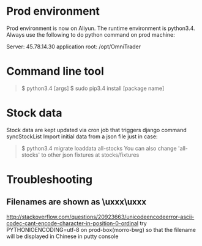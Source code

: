 # Prod environment
Prod environment is now on Aliyun. The runtime environment is python3.4. Always use the following to do python command on prod machine:

Server: 45.78.14.30
application root: /opt/OmniTrader

# Command line tool
> $ python3.4 [args]
> $ sudo pip3.4 install [package name]

# Stock data
Stock data are kept updated via cron job that triggers django command syncStockList
Import initial data from a json file just in case:
> $ python3.4 migrate loaddata all-stocks
You can also change 'all-stocks' to other json fixtures at stocks/fixtures

# Troubleshooting
## Filenames are shown as \uxxx\uxxx
http://stackoverflow.com/questions/20923663/unicodeencodeerror-ascii-codec-cant-encode-character-in-position-0-ordinal
try PYTHONIOENCODING=utf-8 on prod-box(morro-bwg) so that the filename will be displayed in Chinese in putty console